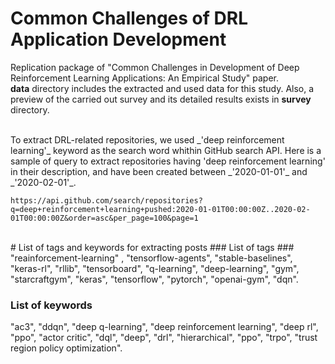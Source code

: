 # Common Challenges of DRL Application Development
Replication package of "Common Challenges in Development of Deep Reinforcement Learning Applications: An Empirical Study" paper.
<br>
**data** directory includes the extracted and used data for this study. Also, a preview of the carried out survey and its detailed results exists in **survey** directory. 

<br>
To extract DRL-related repositories, we used _'deep reinforcement learning'_ keyword as the search word whithin GitHub search API. Here is a sample of query to extract repositories having 'deep reinforcement learning' in their description, and have been created between _'2020-01-01'_ and _'2020-02-01'_.

`https://api.github.com/search/repositories?q=deep+reinforcement+learning+pushed:2020-01-01T00:00:00Z..2020-02-01T00:00:00Z&order=asc&per_page=100&page=1`

<br>
# List of tags and keywords for extracting posts
### List of tags ###
"reainforcement-learning" , "tensorflow-agents", "stable-baselines", "keras-rl", "rllib", "tensorboard", "q-learning", "deep-learning", "gym", "starcraftgym", "keras", "tensorflow", "pytorch", "openai-gym", "dqn".

### List of keywords ###
"ac3", "ddqn", "deep q-learning", "deep reinforcement learning", "deep rl", "ppo", "actor critic", "dql", "deep", "drl", "hierarchical", "ppo", "trpo", "trust region policy optimization".
